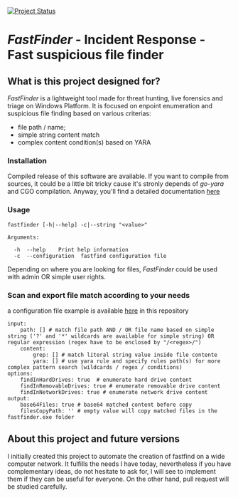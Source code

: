 [![Project Status](https://img.shields.io/badge/status-BETA-yellow?style=flat-square)]()
# _FastFinder_ - Incident Response - Fast suspicious file finder

## What is this project designed for?
_FastFinder_ is a lightweight tool made for threat hunting, live forensics and triage on Windows Platform. It is 
focused on enpoint enumeration and suspicious file finding based on various criterias:
* file path / name;
* simple string content match
* complex content condition(s) based on YARA

### Installation 
Compiled release of this software are available. If you want to compile 
from sources, it could be a little bit tricky cause it's stronly depends of 
_go-yara_ and CGO compilation. Anyway, you'll find a detailed documentation [here](README.windows-compilation.md)

### Usage 
```
fastfinder [-h|--help] -c|--string "<value>"

Arguments:

  -h  --help    Print help information
  -c  --configuration  fastfind configuration file
``` 

Depending on where you are looking for files, _FastFinder_ could be used with admin OR simple user rights. 

### Scan and export file match according to your needs
a configuration file example is available [here](configuration.yaml.example) in this repository
``` 
input:
    path: [] # match file path AND / OR file name based on simple string ('?' and '*' wildcards are available for simple string) OR regular expression (regex have to be enclosed by "/<regex>/")
    content:
        grep: [] # match literal string value inside file contente
        yara: [] # use yara rule and specify rules path(s) for more complex pattern search (wildcards / regex / conditions) 
options:
    findInHardDrives: true	# enumerate hard drive content
    findInRemovableDrives: true # enumerate removable drive content 
    findInNetworkDrives: true # enumerate network drive content
output:
    base64Files: true # base64 matched content before copy
    filesCopyPath: '' # empty value will copy matched files in the fastfinder.exe folder
``` 

## About this project and future versions
I initially created this project to automate the creation of fastfind on a wide computer network. 
It fulfills the needs I have today, nevertheless if you have complementary ideas, do not hesitate 
to ask for, I will see to implement them if they can be useful for everyone.
On the other hand, pull request will be studied carefully.
